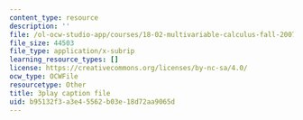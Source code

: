 ```yaml
---
content_type: resource
description: ''
file: /ol-ocw-studio-app/courses/18-02-multivariable-calculus-fall-2007/b95132f3a3e45562b03e18d72aa9065d_z5TPjZrsp2k.vtt
file_size: 44503
file_type: application/x-subrip
learning_resource_types: []
license: https://creativecommons.org/licenses/by-nc-sa/4.0/
ocw_type: OCWFile
resourcetype: Other
title: 3play caption file
uid: b95132f3-a3e4-5562-b03e-18d72aa9065d
---
```

